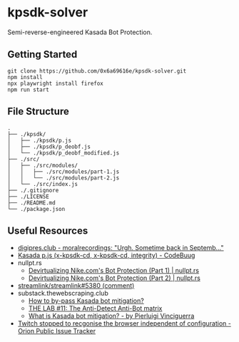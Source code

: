 # kpsdk-solver
Semi-reverse-engineered Kasada Bot Protection.

## Getting Started
```
git clone https://github.com/0x6a69616e/kpsdk-solver.git
npm install
npx playwright install firefox
npm run start
```

## File Structure
```
.
├── ./kpsdk/
│   ├── ./kpsdk/p.js
│   ├── ./kpsdk/p_deobf.js
│   └── ./kpsdk/p_deobf_modified.js
├── ./src/
│   ├── ./src/modules/
│   │   ├── ./src/modules/part-1.js
│   │   └── ./src/modules/part-2.js
│   └── ./src/index.js
├── ./.gitignore
├── ./LICENSE
├── ./README.md
└── ./package.json
```

## Useful Resources
- [digipres.club - moralrecordings: "Urgh. Sometime back in Septemb…"](https://digipres.club/@moralrecordings/109494350891524509)
- [Kasada p.js (x-kpsdk-cd, x-kpsdk-cd, integrity) - CodeBuug](https://www.codebuug.com/cs135253952)
- nullpt.rs
  - [Devirtualizing Nike.com's Bot Protection (Part 1) | nullpt.rs
](https://www.nullpt.rs/devirtualizing-nike-vm-1)
  - [Devirtualizing Nike.com's Bot Protection (Part 2) | nullpt.rs
](https://www.nullpt.rs/devirtualizing-nike-vm-2)
- [streamlink/streamlink#5380 (comment)](https://github.com/streamlink/streamlink/issues/5380#issuecomment-1599433861)
- substack.thewebscraping.club
  - [How to by-pass Kasada bot mitigation?](https://substack.thewebscraping.club/p/how-to-by-pass-kasada-bot-mitigation)
  - [THE LAB #11: The Anti-Detect Anti-Bot matrix](https://substack.thewebscraping.club/p/anti-detect-anti-bot-matrix)
  - [What is Kasada bot mitigation? - by Pierluigi Vinciguerra](https://substack.thewebscraping.club/p/what-is-kasada-bot-mitigation)
- [Twitch stopped to recgonise the browser independent of configuration - Orion Public Issue Tracker](https://orionfeedback.org/d/4601-twitch-stopped-to-recgonise-the-browser-independent-of-configuration/13)
